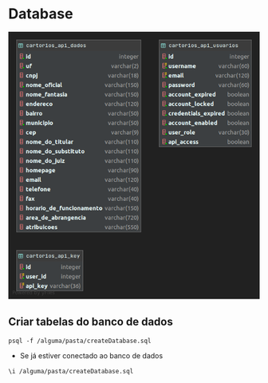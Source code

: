 # Database

![Database Schema](./database_schema.png)

## Criar tabelas do banco de dados  
```shell
psql -f /alguma/pasta/createDatabase.sql
```

* Se já estiver conectado ao banco de dados
```postgresql
\i /alguma/pasta/createDatabase.sql
```